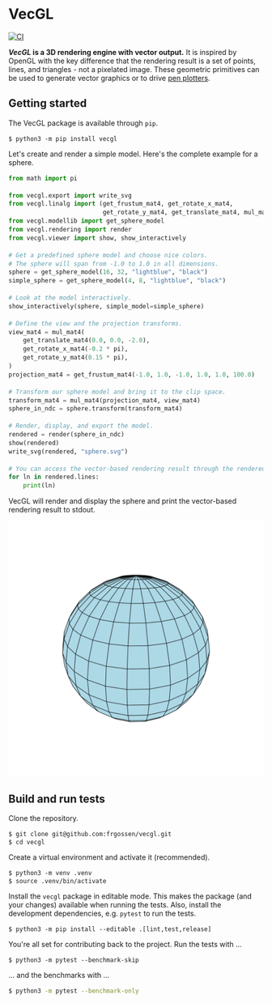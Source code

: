 # VecGL

[![CI](https://github.com/frgossen/vecgl/actions/workflows/ci.yml/badge.svg)](https://github.com/frgossen/vecgl/actions/workflows/ci.yml)

__*VecGL* is a 3D rendering engine with vector output.__
It is inspired by OpenGL with the key difference that the rendering result is a
set of points, lines, and triangles - not a pixelated image. These geometric
primitives can be used to generate vector graphics or to drive
[pen plotters](https://www.generativehut.com/post/axidraw).

## Getting started

The VecGL package is available through `pip`.

```
$ python3 -m pip install vecgl
```

Let's create and render a simple model.
Here's the complete example for a sphere.

```py
from math import pi

from vecgl.export import write_svg
from vecgl.linalg import (get_frustum_mat4, get_rotate_x_mat4,
                          get_rotate_y_mat4, get_translate_mat4, mul_mat4)
from vecgl.modellib import get_sphere_model
from vecgl.rendering import render
from vecgl.viewer import show, show_interactively

# Get a predefined sphere model and choose nice colors.
# The sphere will span from -1.0 to 1.0 in all dimensions.
sphere = get_sphere_model(16, 32, "lightblue", "black")
simple_sphere = get_sphere_model(4, 8, "lightblue", "black")

# Look at the model interactively.
show_interactively(sphere, simple_model=simple_sphere)

# Define the view and the projection transforms.
view_mat4 = mul_mat4(
    get_translate_mat4(0.0, 0.0, -2.0),
    get_rotate_x_mat4(-0.2 * pi),
    get_rotate_y_mat4(0.15 * pi),
)
projection_mat4 = get_frustum_mat4(-1.0, 1.0, -1.0, 1.0, 1.0, 100.0)

# Transform our sphere model and bring it to the clip space.
transform_mat4 = mul_mat4(projection_mat4, view_mat4)
sphere_in_ndc = sphere.transform(transform_mat4)

# Render, display, and export the model.
rendered = render(sphere_in_ndc)
show(rendered)
write_svg(rendered, "sphere.svg")

# You can access the vector-based rendering result through the rendered model.
for ln in rendered.lines:
    print(ln)
```

VecGL will render and display the sphere and print the vector-based rendering
result to stdout.

![This is an image](./sphere.svg)

## Build and run tests

Clone the repository.

```
$ git clone git@github.com:frgossen/vecgl.git
$ cd vecgl
```

Create a virtual environment and activate it (recommended).

```
$ python3 -m venv .venv
$ source .venv/bin/activate
```

Install the `vecgl` package in editable mode.
This makes the package (and your changes) available when running the tests.
Also, install the development dependencies, e.g. `pytest` to run the tests.

```
$ python3 -m pip install --editable .[lint,test,release]
```

You're all set for contributing back to the project.
Run the tests with ...

```
$ python3 -m pytest --benchmark-skip
```

... and the benchmarks with ...

```sh
$ python3 -m pytest --benchmark-only
```
